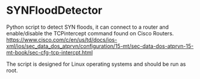 # SYNFloodDetector

Python script to detect SYN floods, it can connect to a router and enable/disable the TCPintercept command found on Cisco Routers. 
https://www.cisco.com/c/en/us/td/docs/ios-xml/ios/sec_data_dos_atprvn/configuration/15-mt/sec-data-dos-atprvn-15-mt-book/sec-cfg-tcp-intercpt.html

The script is designed for Linux operating systems and should be run as root.
